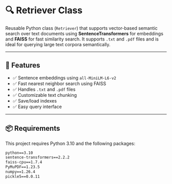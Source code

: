 # 🔍 Retriever Class

Reusable Python class (`Retriever`) that supports vector-based semantic search over text documents using **SentenceTransformers** for embeddings and **FAISS** for fast similarity search. It supports `.txt` and `.pdf` files and is ideal for querying large text corpora semantically.

---

## 🚀 Features

- ✅ Sentence embeddings using `all-MiniLM-L6-v2`
- ✅ Fast nearest neighbor search using FAISS
- ✅ Handles `.txt` and `.pdf` files
- ✅ Customizable text chunking
- ✅ Save/load indexes
- ✅ Easy query interface

---

## 📦 Requirements

This project requires Python 3.10 and the following packages:

```txt
python==3.10
sentence-transformers==2.2.2
faiss-cpu==1.7.4
PyMuPDF==1.23.5
numpy==1.26.4
pickle5==0.0.11
